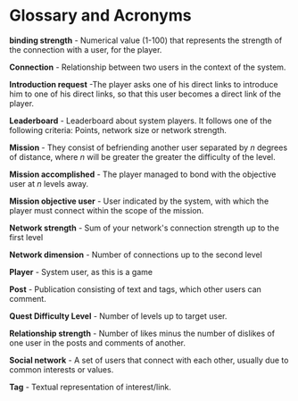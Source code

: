 # Glossary and Acronyms

**binding strength** - Numerical value (1-100) that represents the strength of the connection with a user, for the player.

**Connection** - Relationship between two users in the context of the system.

**Introduction request** -The player asks one of his direct links to introduce him to one of his direct links, so that this user becomes a direct link of the player.

**Leaderboard** - Leaderboard about system players. It follows one of the following criteria: Points, network size or network strength.

**Mission** - They consist of befriending another user separated by *n* degrees of distance, where *n* will be greater the greater the difficulty of the level.

**Mission accomplished** - The player managed to bond with the objective user at *n* levels away.

**Mission objective user** - User indicated by the system, with which the player must connect within the scope of the mission.

**Network strength** - Sum of your network's connection strength up to the first level

**Network dimension** - Number of connections up to the second level

**Player** - System user, as this is a game

**Post** - Publication consisting of text and tags, which other users can comment.

**Quest Difficulty Level** - Number of levels up to target user.

**Relationship strength** - Number of likes minus the number of dislikes of one user in the posts and comments of another.

**Social network** - A set of users that connect with each other, usually due to common interests or values.

**Tag** - Textual representation of interest/link.

